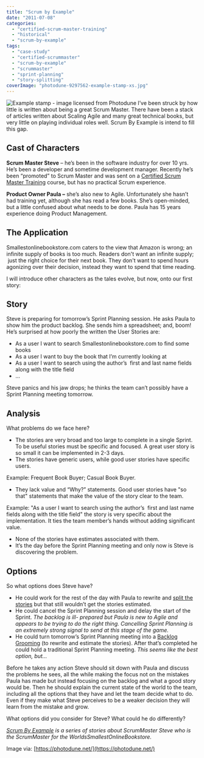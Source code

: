 ```yaml
---
title: "Scrum by Example"
date: "2011-07-08"
categories: 
  - "certified-scrum-master-training"
  - "historical"
  - "scrum-by-example"
tags: 
  - "case-study"
  - "certified-scrummaster"
  - "scrum-by-example"
  - "scrummaster"
  - "sprint-planning"
  - "story-splitting"
coverImage: "photodune-9297562-example-stamp-xs.jpg"
---
```


![Example stamp - image licensed from Photodune](src/content/blog/the-scrummaster-tales/images/photodune-9297562-example-stamp-xs.jpg) I’ve been struck by how little is written about being a great Scrum Master. There have been a stack of articles written about Scaling Agile and many great technical books, but very little on playing individual roles well. Scrum By Example is intend to fill this gap.

## Cast of Characters

**Scrum Master Steve** – he’s been in the software industry for over 10 yrs. He’s been a developer and sometime development manager. Recently he’s been “promoted” to Scrum Master and was sent on a [Certified Scrum Master Training](/certified-scrummaster-csm-training) course, but has no practical Scrum experience.

**Product Owner Paula –** she’s also new to Agile. Unfortunately she hasn’t had training yet, although she has read a few books. She’s open-minded, but a little confused about what needs to be done. Paula has 15 years experience doing Product Management.

## The Application

Smallestonlinebookstore.com caters to the view that Amazon is wrong; an infinite supply of books is too much. Readers don't want an infinite supply;  just the right choice for their next book. They don't want to spend hours agonizing over their decision, instead they want to spend that time reading.

I will introduce other characters as the tales evolve, but now, onto our first story:

## Story

Steve is preparing for tomorrow’s Sprint Planning session. He asks Paula to show him the product backlog. She sends him a spreadsheet; and, boom! He’s surprised at how poorly the written the User Stories are:

- As a user I want to search Smallestonlinebookstore.com to find some books
- As a user I want to buy the book that I’m currently looking at
- As a user I want to search using the author’s  first and last name fields along with the title field
- …

Steve panics and his jaw drops; he thinks the team can’t possibly have a Sprint Planning meeting tomorrow.

## Analysis

What problems do we face here?

- The stories are very broad and too large to complete in a single Sprint. To be useful stories must be specific and focused. A great user story is so small it can be implemented in 2-3 days.
- The stories have generic users, while good user stories have specific users.

Example: Frequent Book Buyer; Casual Book Buyer.

- They lack value and “Why?” statements. Good user stories have "so that" statements that make the value of the story clear to the team.

Example: "As a user I want to search using the author’s  first and last name fields along with the title field" the story is very specific about the implementation. It ties the team member’s hands without adding significant value.

- None of the stories have estimates associated with them.
- It’s the day before the Sprint Planning meeting and only now is Steve is discovering the problem.

## Options

So what options does Steve have?

- He could work for the rest of the day with Paula to rewrite and [split the stories](/blog/more-notes-on-story-splitting.html) but that still wouldn’t get the stories estimated.
- He could cancel the Sprint Planning session and delay the start of the Sprint. _The backlog is ill- prepared but Paula is new to Agile and appears to be trying to do the right thing. Cancelling Sprint Planning is an extremely strong signal to send at this stage of the game._
- He could turn tomorrow’s Sprint Planning meeting into a [Backlog Grooming](/blog/basic-explanation-of-the-different-parts-of-agile-planning.html) (to rewrite and estimate the stories). After that’s completed he could hold a traditional Sprint Planning meeting. _This seems like the best option, but…_

Before he takes any action Steve should sit down with Paula and discuss the problems he sees, all the while making the focus not on the mistakes Paula has made but instead focusing on the backlog and what a good story would be. Then he should explain the current state of the world to the team, including all the options that they have and let the team decide what to do. Even if they make what Steve perceives to be a weaker decision they will learn from the mistake and grow.

What options did you consider for Steve? What could he do differently?

_[Scrum By Example](/blog/scrum-by-example.html) is a series of stories about ScrumMaster Steve who is the ScrumMaster for the WorldsSmallestOnlineBookstore._

Image via: [https://photodune.net/](https://photodune.net/)
